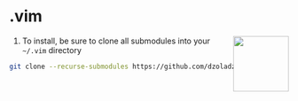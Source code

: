 .vim
=====

<img style="float: right;" src="https://media.giphy.com/media/xT9IgzUuC5Ss6ZnTEs/source.gif" width="100" height="100" />

1. To install, be sure to clone all submodules into your `~/.vim` directory

```bash
git clone --recurse-submodules https://github.com/dzoladz/.vim.git
```
